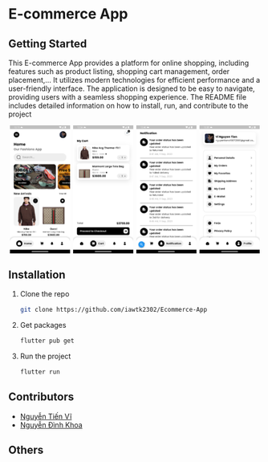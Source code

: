 # E-commerce App

## Getting Started
This E-commerce App provides a platform for online shopping, including features such as product listing, shopping cart management, order placement,... It utilizes modern technologies for efficient performance and a user-friendly interface. The application is designed to be easy to navigate, providing users with a seamless shopping experience. The README file includes detailed information on how to install, run, and contribute to the project

<div style="display: flex; justify-content: space-around;">
  <img src="assets/images/img_general_screenshot.png" style="width:24%">
  <img src="assets/images/img_cart_screenshot.png" style="width:24%">
  <img src="assets/images/img_notification_screenshot.png" style="width:24%">
  <img src="assets/images/img_profile_screenshot.png" style="width:24%">
</div>

## Installation
1. Clone the repo
   ```sh
   git clone https://github.com/iawtk2302/Ecommerce-App
   ```
2. Get packages
   ```sh
   flutter pub get
   ```
4. Run the project
   ```sh
   flutter run
   ```

## Contributors
* [Nguyễn Tiến Vĩ](https://github.com/vinguyen1907)
* [Nguyễn Đình Khoa](https://github.com/dkdeptrai)

## Others

